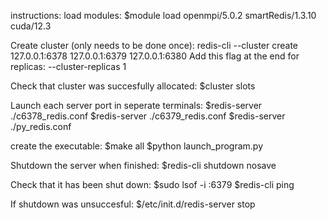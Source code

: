 instructions:
load modules:
$module load openmpi/5.0.2 smartRedis/1.3.10 cuda/12.3

Create cluster (only needs to be done once):
redis-cli --cluster create 127.0.0.1:6378 127.0.0.1:6379 127.0.0.1:6380 
Add this flag at the end for replicas: --cluster-replicas 1

Check that cluster was succesfully allocated:
$cluster slots

Launch each server port in seperate terminals:
$redis-server ./c6378_redis.conf
$redis-server ./c6379_redis.conf
$redis-server ./py_redis.conf

create the executable:
$make all
$python launch_program.py

Shutdown the server when finished:
$redis-cli shutdown nosave

Check that it has been shut down:
$sudo lsof -i :6379
$redis-cli ping

If shutdown was unsuccesful:
$/etc/init.d/redis-server stop
